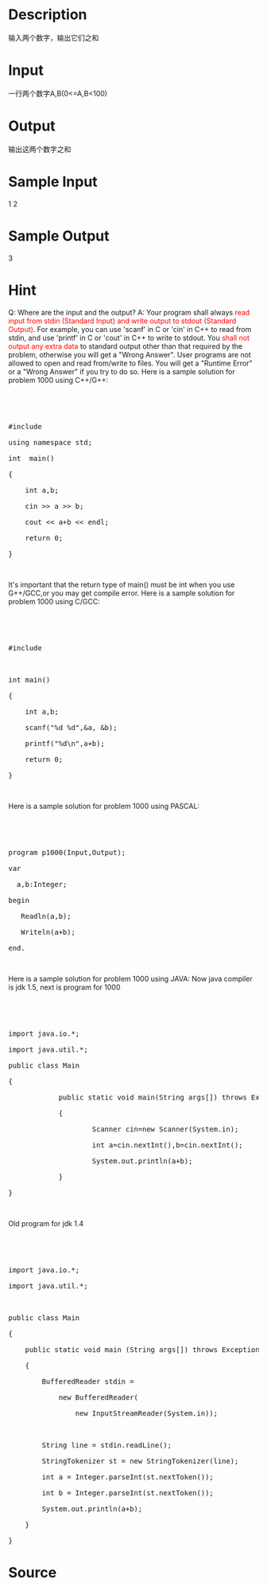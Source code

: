 
# Description

<div class="content"><p>输入两个数字，输出它们之和</p></div>

# Input

<div class="content"><p>一行两个数字A,B(0&lt;=A,B&lt;100)</p>
<p></p></div>

# Output

<div class="content"><p>输出这两个数字之和</p>
<p></p></div>

# Sample Input

<div class="content"><span class="sampledata">1 2</span></div>

# Sample Output

<div class="content"><span class="sampledata">3</span></div>

# Hint

<div class="content"><p></p><p>Q: Where are the input and the output? A: Your program shall always <font color="#ff0000">read input from stdin (Standard Input) and write output to stdout (Standard Output)</font>. For example, you can use &#39;scanf&#39; in C or &#39;cin&#39; in C++ to read from stdin, and use &#39;printf&#39; in C or &#39;cout&#39; in C++ to write to stdout. You <font color="#ff0000">shall not output any extra data</font> to standard output other than that required by the problem, otherwise you will get a &#34;Wrong Answer&#34;. User programs are not allowed to open and read from/write to files. You will get a &#34;Runtime Error&#34; or a &#34;Wrong Answer&#34; if you try to do so. Here is a sample solution for problem 1000 using C++/G++:</p><br/>
<pre><br/>
#include <iostream></iostream><br/>
using namespace std;<br/>
int  main()<br/>
{<br/>
    int a,b;<br/>
    cin &gt;&gt; a &gt;&gt; b;<br/>
    cout &lt;&lt; a+b &lt;&lt; endl;<br/>
    return 0;<br/>
}</pre><br/>
<p>It&#39;s important that the return type of main() must be int when you use G++/GCC,or you may get compile error. Here is a sample solution for problem 1000 using C/GCC:</p><br/>
<pre><br/>
#include <stdio.h></stdio.h><br/>
<br/>
int main()<br/>
{<br/>
    int a,b;<br/>
    scanf(&#34;%d %d&#34;,&amp;a, &amp;b);<br/>
    printf(&#34;%d\n&#34;,a+b);<br/>
    return 0;<br/>
}</pre><br/>
<p>Here is a sample solution for problem 1000 using PASCAL:</p><br/>
<pre><br/>
program p1000(Input,Output); <br/>
var <br/>
  a,b:Integer; <br/>
begin <br/>
   Readln(a,b); <br/>
   Writeln(a+b); <br/>
end.</pre><br/>
<p>Here is a sample solution for problem 1000 using JAVA: Now java compiler is jdk 1.5, next is program for 1000</p><br/>
<pre><br/>
import java.io.*;<br/>
import java.util.*;<br/>
public class Main<br/>
{<br/>
            public static void main(String args[]) throws Exception<br/>
            {<br/>
                    Scanner cin=new Scanner(System.in);<br/>
                    int a=cin.nextInt(),b=cin.nextInt();<br/>
                    System.out.println(a+b);<br/>
            }<br/>
}</pre><br/>
<p>Old program for jdk 1.4</p><br/>
<pre><br/>
import java.io.*;<br/>
import java.util.*;<br/>
<br/>
public class Main<br/>
{<br/>
    public static void main (String args[]) throws Exception<br/>
    {<br/>
        BufferedReader stdin = <br/>
            new BufferedReader(<br/>
                new InputStreamReader(System.in));<br/>
<br/>
        String line = stdin.readLine();<br/>
        StringTokenizer st = new StringTokenizer(line);<br/>
        int a = Integer.parseInt(st.nextToken());<br/>
        int b = Integer.parseInt(st.nextToken());<br/>
        System.out.println(a+b);<br/>
    }<br/>
}</pre><p></p></div>

# Source

<div class="content"><p><a href="problemset.php?search="></a></p></div>

